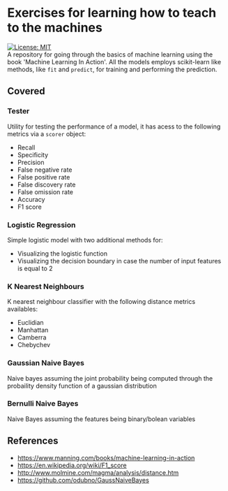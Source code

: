 # Exercises for learning how to teach to the machines

[![License: MIT](https://img.shields.io/badge/License-MIT-yellow.svg)](https://opensource.org/licenses/MIT)  
A repository for going through the basics of machine learning using the book 'Machine Learning In Action'. All the models employs scikit-learn like methods, like `fit` and `predict`, for training and performing the prediction.

## Covered

### Tester
Utility for testing the performance of a model, it has acess to the following metrics via a `scorer` object:
- Recall
- Specificity
- Precision
- False negative rate
- False positive rate
- False discovery rate
- False omission rate
- Accuracy
- F1 score

### Logistic Regression
Simple logistic model with two additional methods for:
- Visualizing the logistic function
- Visualizing the decision boundary in case the number of input features is equal to 2

### K Nearest Neighbours
K nearest neighbour classifier with the following distance metrics availables:
  - Euclidian
  - Manhattan
  - Camberra
  - Chebychev

### Gaussian Naive Bayes
Naive bayes assuming the joint probability being computed through the probaility density function of a gaussian distribution

### Bernulli Naive Bayes
Naive Bayes assuming the features being binary/bolean variables

## References

* https://www.manning.com/books/machine-learning-in-action
* https://en.wikipedia.org/wiki/F1_score
* http://www.molmine.com/magma/analysis/distance.htm
* https://github.com/odubno/GaussNaiveBayes

